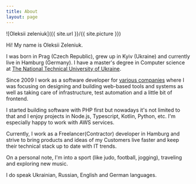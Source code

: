 ```yaml
---
title: About
layout: page
---
```


![Oleksii zeleniuk]({{ site.url }}/{{ site.picture }})

Hi! My name is Oleksii Zeleniuk.

I was born in Prag (Czech Republic), grew up in Kyiv (Ukraine) and currently live in Hamburg (Germany).
I have a master's degree in Computer science at <a href="http://kpi.ua/en" target="_blank">The National Technical University of Ukraine</a>.

Since 2009 I work as a software developer for <a href="/references">various companies</a> where I was focusing on designing and building web-based tools and systems as well as taking care of infrastructure, test automation and a little bit of frontend.

I started building software with PHP first but nowadays it's not limited to that and I enjoy projects in Node.js, Typescript, Kotlin, Python, etc. I'm especially happy to work with AWS services.

Currently, I work as a Freelancer(Contractor) developer in Hamburg and strive to bring products and ideas of my Customers live faster and keep their technical stack up to date with IT trends.

On a personal note, I'm into a sport (like judo, football, jogging), traveling and exploring new music.

I do speak Ukrainian, Russian, English and German languages.
